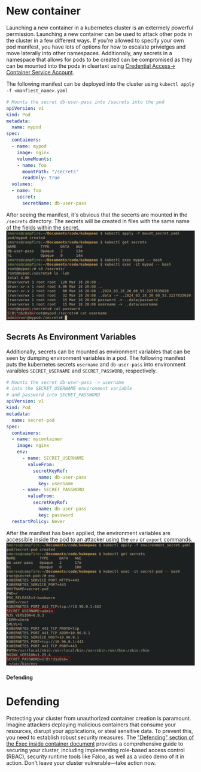 # New container
Launching a new container in a kubernetes cluster is an extermely powerful permission. Launching a new container can be used to attack other pods in the cluster in a few different ways. If you're allowed to specify your own pod manifest, you have lots of options for how to escalate privielges and move laterally into other namespaces. Additionally, any secrets in a namespace that allows for pods to be created can be compromised as they can be mounted into the pods in cleartext using [Credential Access-> Container Service Account](../Credential_access/Container_service_account.md). 

The following manifest can be deployed into the cluster using `kubectl apply -f <manfiest_name>.yaml`
```yaml
# Mounts the secret db-user-pass into /secrets into the pod
apiVersion: v1
kind: Pod
metadata:
  name: mypod
spec:
  containers:
  - name: mypod
    image: nginx 
    volumeMounts:
    - name: foo
      mountPath: "/secrets"
      readOnly: true
  volumes:
  - name: foo
    secret:
      secretName: db-user-pass 
```

After seeing the manifest, it's obvious that the secerts are mounted in the `/secrets` directory. The secrets will be created in files with the same name of the fields within the secret.
![](../images/Pasted%20image%2020240321105551.png)

## Secrets As Environment Variables
Additionally, secrets can be mounted as environment variables that can be seen by dumping environment variables in a pod. The following manifest puts the kubernetes secrets `username` and `db-user-pass` into environment varaibles `SECRET_USERNAME` and `SECRET_PASSWORD`, respectively.
```yaml
# Mounts the secret db-user-pass -> username 
# into the SECRET_USERNAME environment variable 
# and password into SECRET_PASSWORD
apiVersion: v1
kind: Pod
metadata:
  name: secret-pod
spec:
  containers:
  - name: mycontainer
    image: nginx 
    env:
      - name: SECRET_USERNAME
        valueFrom:
          secretKeyRef:
            name: db-user-pass 
            key: username
      - name: SECRET_PASSWORD
        valueFrom:
          secretKeyRef:
            name: db-user-pass 
            key: password
  restartPolicy: Never
```

After the manifest has been applied, the environment variables are accessible inside the pod to an attacker using the `env` or `export` commands.
![](../images/Pasted%20image%2020240321105836.png)

#### Defending
# Defending

Protecting your cluster from unauthorized container creation is paramount.  Imagine attackers deploying malicious containers that consume your resources, disrupt your applications, or steal sensitive data. To prevent this, you need to establish robust security measures. The ["Defending" section of the Exec inside container document](./Exec_inside_container.md) provides a comprehensive guide to securing your cluster, including implementing role-based access control (RBAC), security runtime tools like Falco, as well as a video demo of it in action.  Don't leave your cluster vulnerable—take action now.
